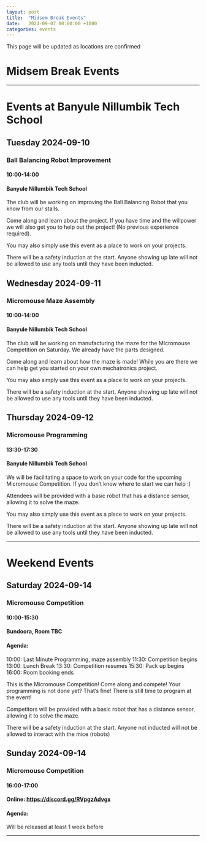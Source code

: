 ```yaml
---
layout: post
title:  "Midsem Break Events"
date:   2024-09-07 00:00:00 +1000
categories: events
---
```

This page will be updated as locations are confirmed
# Midsem Break Events
---
# Events at Banyule Nillumbik Tech School
## Tuesday 2024-09-10
### Ball Balancing Robot Improvement
#### 10:00-14:00
#### Banyule Nillumbik Tech School
The club will be working on improving the Ball Balancing Robot that you know from our stalls.

Come along and learn about the project. If you have time and the willpower we will also get you to help out the project! (No previous experience required).

You may also simply use this event as a place to work on your projects.

There will be a safety induction at the start. Anyone showing up late will not be allowed to use any tools until they have been inducted.

## Wednesday 2024-09-11
### Micromouse Maze Assembly
#### 10:00-14:00
#### Banyule Nillumbik Tech School
The club will be working on manufacturing the maze for the MIcromouse Competition on Saturday. We already have the parts designed.

Come along and learn about how the maze is made! While you are there we can help get you started on your own mechatronics project.

You may also simply use this event as a place to work on your projects.

There will be a safety induction at the start. Anyone showing up late will not be allowed to use any tools until they have been inducted.

## Thursday 2024-09-12
### Micromouse Programming
#### 13:30-17:30
#### Banyule Nillumbik Tech School
We will be facilitating a space to work on your code for the upcoming Micromouse Competition. If you don’t know where to start we can help :)

Attendees will be provided with a basic robot that has a distance sensor, allowing it to solve the maze.

You may also simply use this event as a place to work on your projects.

There will be a safety induction at the start. Anyone showing up late will not be allowed to use any tools until they have been inducted.

---
# Weekend Events
## Saturday 2024-09-14
### Micromouse Competition
#### 10:00-15:30
#### Bundoora, Room TBC
#### Agenda:
10:00\: Last Minute Programming, maze assembly
11:30\: Competition begins
13:00\: Lunch Break
13:30\: Competition resumes
15:30\: Pack up begins
16:00\: Room booking ends

This is the Micromouse Competition! Come along and compete! Your programming is not done yet? That’s fine! There is still time to program at the event!

Competitors will be provided with a basic robot that has a distance sensor, allowing it to solve the maze.

There will be a safety induction at the start. Anyone not inducted will not be allowed to interact with the mice (robots)

## Sunday 2024-09-14
### Micromouse Competition
#### 16:00-17:00
#### Online: https://discord.gg/RVpgzAdvgx
#### Agenda:
Will be released at least 1 week before

---
